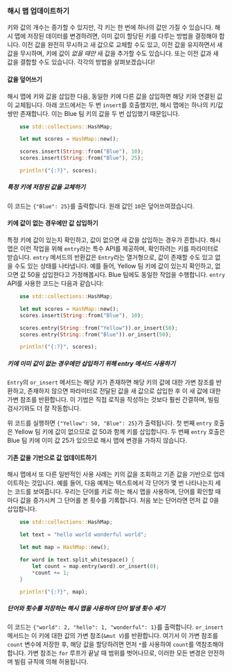 ### 해시 맵 업데이트하기

키와 값의 개수는 증가할 수 있지만, 각 키는 한 번에 하나의 값만 가질 수 있습니다. 해시 맵에 저장된 데이터를 변경하려면, 이미 값이 할당된 키를 다루는 방법을 결정해야 합니다. 이전 값을 완전히 무시하고 새 값으로 교체할 수도 있고, 이전 값을 유지하면서 새 값을 무시하며, 키에 값이 *없을 때만* 새 값을 추가할 수도 있습니다. 또는 이전 값과 새 값을 결합할 수도 있습니다. 각각의 방법을 살펴보겠습니다!

#### 값을 덮어쓰기

해시 맵에 키와 값을 삽입한 다음, 동일한 키에 다른 값을 삽입하면 해당 키와 연결된 값이 교체됩니다. 아래 코드에서는 두 번 `insert`를 호출했지만, 해시 맵에는 하나의 키/값 쌍만 존재합니다. 이는 Blue 팀 키의 값을 두 번 삽입했기 때문입니다.

```rust
    use std::collections::HashMap;

    let mut scores = HashMap::new();

    scores.insert(String::from("Blue"), 10);
    scores.insert(String::from("Blue"), 25);

    println!("{:?}", scores);
```

##### 특정 키에 저장된 값을 교체하기

이 코드는 `{"Blue": 25}`를 출력합니다. 원래 값인 `10`은 덮어쓰여졌습니다.

#### 키에 값이 없는 경우에만 값 삽입하기

특정 키에 값이 있는지 확인하고, 값이 없으면 새 값을 삽입하는 경우가 흔합니다. 해시 맵은 이런 작업을 위해 `entry`라는 특수 API를 제공하며, 확인하려는 키를 파라미터로 받습니다. `entry` 메서드의 반환값은 `Entry`라는 열거형으로, 값이 존재할 수도 있고 없을 수도 있는 상태를 나타냅니다. 예를 들어, Yellow 팀 키에 값이 있는지 확인하고, 없으면 값 50을 삽입한다고 가정해봅시다. Blue 팀에도 동일한 작업을 수행합니다. `entry` API를 사용한 코드는 다음과 같습니다:

```rust
    use std::collections::HashMap;

    let mut scores = HashMap::new();
    scores.insert(String::from("Blue"), 10);

    scores.entry(String::from("Yellow")).or_insert(50);
    scores.entry(String::from("Blue")).or_insert(50);

    println!("{:?}", scores);
```

##### 키에 이미 값이 없는 경우에만 삽입하기 위해 entry 메서드 사용하기

`Entry`의 `or_insert` 메서드는 해당 키가 존재하면 해당 키의 값에 대한 가변 참조를 반환하고, 존재하지 않으면 파라미터로 전달된 값을 새 값으로 삽입한 후 이 새 값에 대한 가변 참조를 반환합니다. 이 기법은 직접 로직을 작성하는 것보다 훨씬 간결하며, 빌림 검사기와도 더 잘 작동합니다.

위 코드를 실행하면 `{"Yellow": 50, "Blue": 25}`가 출력됩니다. 첫 번째 `entry` 호출은 Yellow 팀 키에 값이 없으므로 값 50과 함께 키를 삽입합니다. 두 번째 `entry` 호출은 Blue 팀 키에 이미 값 25가 있으므로 해시 맵에 변경을 가하지 않습니다.

#### 기존 값을 기반으로 값 업데이트하기

해시 맵에서 또 다른 일반적인 사용 사례는 키의 값을 조회하고 기존 값을 기반으로 업데이트하는 것입니다. 예를 들어, 다음 예제는 텍스트에서 각 단어가 몇 번 나타나는지 세는 코드를 보여줍니다. 우리는 단어를 키로 하는 해시 맵을 사용하며, 단어를 확인할 때마다 값을 증가시켜 그 단어를 본 횟수를 기록합니다. 처음 보는 단어라면 먼저 값 0을 삽입합니다.

```rust
    use std::collections::HashMap;

    let text = "hello world wonderful world";

    let mut map = HashMap::new();

    for word in text.split_whitespace() {
        let count = map.entry(word).or_insert(0);
        *count += 1;
    }

    println!("{:?}", map);
```

##### 단어와 횟수를 저장하는 해시 맵을 사용하여 단어 발생 횟수 세기

이 코드는 `{"world": 2, "hello": 1, "wonderful": 1}`를 출력합니다. `or_insert` 메서드는 이 키에 대한 값의 가변 참조(`&mut V`)를 반환합니다. 여기서 이 가변 참조를 `count` 변수에 저장한 후, 해당 값을 할당하려면 먼저 `*`를 사용하여 `count`를 역참조해야 합니다. 가변 참조는 `for` 루프가 끝날 때 범위를 벗어나므로, 이러한 모든 변경은 안전하며 빌림 규칙에 의해 허용됩니다.